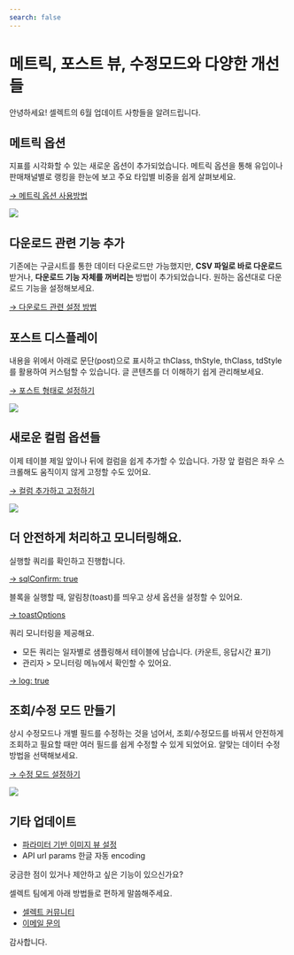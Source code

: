 ```yaml
---
search: false
---
```


# 메트릭, 포스트 뷰, 수정모드와 다양한 개선들

안녕하세요! 셀렉트의 6월 업데이트 사항들을 알려드립니다. 

## 메트릭 옵션

지표를 시각화할 수 있는 새로운 옵션이 추가되었습니다. 메트릭 옵션을 통해 유입이나 판매채널별로 랭킹을 한눈에 보고 주요 타입별 비중을 쉽게 살펴보세요. 

[→ 메트릭 옵션 사용방법](https://docs.selectfromuser.com/docs/yaml-reference#blocks-display-metric)

![](https://imagedelivery.net/MHVC-FGTDyxApYeHyF29Tw/86fb948c-d0c3-4523-7397-4da39a1cea00/docs)

## 다운로드 관련 기능 추가

기존에는 구글시트를 통한 데이터 다운로드만 가능했지만, **CSV 파일로 바로 다운로드** 받거나, **다운로드 기능 자체를 꺼버리는** 방법이 추가되었습니다. 원하는 옵션대로 다운로드 기능을 설정해보세요.

[→ 다운로드 관련 설정 방법](https://docs.selectfromuser.com/docs/yaml-reference#blocks-type-showdowload)

## 포스트 디스플레이

내용을 위에서 아래로 문단(post)으로 표시하고 thClass, thStyle, thClass, tdStyle를 활용하여 커스텀할 수 있습니다. 글 콘텐츠를 더 이해하기 쉽게 관리해보세요. 

[→ 포스트 형태로 설정하기](https://docs.selectfromuser.com/docs/yaml-reference#display-post)

![](https://imagedelivery.net/MHVC-FGTDyxApYeHyF29Tw/5a776737-93f6-42b4-17f3-6bbf653fa000/docs)

## 새로운 컬럼 옵션들

이제 테이블 제일 앞이나 뒤에 컬럼을 쉽게 추가할 수 있습니다. 가장 앞 컬럼은 좌우 스크롤해도 움직이지 않게 고정할 수도 있어요.

[→ 컬럼 추가하고 고정하기](https://docs.selectfromuser.com/docs/yaml-reference#columns-prepend-append)

![](https://imagedelivery.net/MHVC-FGTDyxApYeHyF29Tw/aa52d40b-f819-4f07-079f-198e31dc3000/docs)

## 더 안전하게 처리하고 모니터링해요.

실행할 쿼리를 확인하고 진행합니다. 

[→ sqlConfirm: true](https://docs.selectfromuser.com/docs/yaml-reference#sqlconfirm-true)

블록을 실행할 때, 알림창(toast)를 띄우고 상세 옵션을 설정할 수 있어요.

[→ toastOptions](https://docs.selectfromuser.com/docs/yaml-reference#toast-toastoptions)

쿼리 모니터링을 제공해요.

- 모든 쿼리는 일자별로 샘플링해서 테이블에 남습니다. (카운트, 응답시간 표기)
- 관리자 > 모니터링 메뉴에서 확인할 수 있어요.

[→ log: true](https://docs.selectfromuser.com/docs/yaml-reference#blocks-log-true)

## 조회/수정 모드 만들기

상시 수정모드나 개별 필드를 수정하는 것을 넘어서, 조회/수정모드를 바꿔서 안전하게 조회하고 필요할 때만 여러 필드를 쉽게 수정할 수 있게 되었어요. 알맞는 데이터 수정 방법을 선택해보세요. 

[→ 수정 모드 설정하기](https://docs.selectfromuser.com/docs/yaml-reference#columns-updateoptions-display-form)

![](https://imagedelivery.net/MHVC-FGTDyxApYeHyF29Tw/4a206a0d-d3d4-42b0-4586-0d5dca947f00/docs)

## 기타 업데이트

- [파라미터 기반 이미지 뷰 설정](https://docs.selectfromuser.com/docs/yaml-reference#format-image-url-valueas)
- API url params 한글 자동 encoding

궁금한 점이 있거나 제안하고 싶은 기능이 있으신가요?

셀렉트 팀에게 아래 방법들로 편하게 말씀해주세요.

- [셀렉트 커뮤니티](https://ask.selectfromuser.com/)
- [이메일 문의](mailto:support@selectfromuser.com)

감사합니다.